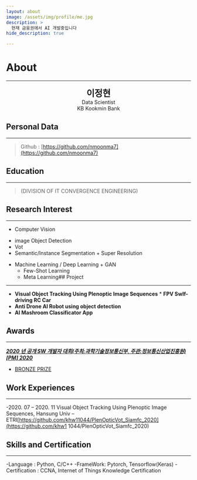 ```yaml
---
layout: about
image: /assets/img/profile/me.jpg
description: >
  현재 금융권에서 AI 개발중입니다
hide_description: true

---
```


# About

<!--author-->
***
<center>
<span style="font-size:170%;font-weight:bold"> 이정현
</span>
</center>
<center>Data Scientist</center>
<center>KB Kookmin Bank</center>

## Personal Data
---
> Github : [https://github.com/nmoonma7](https://github.com/nmoonma7) 

## Education
---
>
>  (DIVISION OF IT CONVERGENCE ENGINEERING)

## Research Interest
 
---
* Computer Vision
+ image Object Detection
+ Vot
+ Semantic/Instance Segmentation + Super Resolution
* Machine Learning / Deep Learning + GAN
    + Few-Shot Learning
    + Meta Learning## Project
---
* **Visual Object Tracking Using Plenoptic Image Sequences** * **FPV Swlf-driving RC Car**
* **Anti Drone AI Robot using object detection**
* **AI Mashroom Classificator App**
## Awards
---
[***2020 년 공개 SW 개발자 대회(주최:과학기술정보통신부, 주관:정보통신산업진흥원)[PM] 2020***](https://www.youtube.com/watch?v=ah9MZQ0PjMI&t=60s)
- [BRONZE PRIZE](https://blog.naver.com/khw11044/222152408161)</a>
## Work Experiences
---
-2020. 07 – 2020. 11
Visual Object Tracking Using Plenoptic Image Sequences, Hansung Univ – ETRI[https://github.com/khw11044/PlenOpticVot_Siamfc_2020](https://github.com/khw1 1044/PlenOpticVot_Siamfc_2020)
## Skills and Certification
---
-Language : Python, C/C++
-FrameWork: Pytorch, Tensorflow(Keras)
-Certification : CCNA, Internet of Things Knowledge Certification

